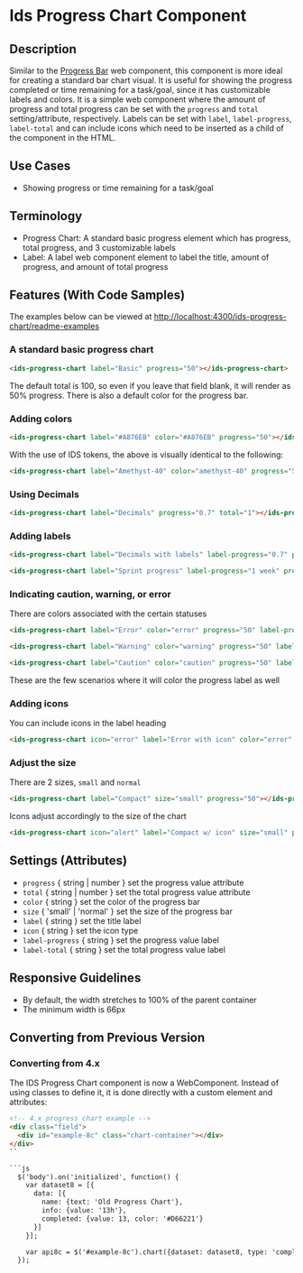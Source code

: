 # Ids Progress Chart Component

## Description

Similar to the [Progress Bar](../ids-progress-bar/README.md) web component, this component is more ideal for creating a standard bar chart visual. It is useful for showing the progress completed or time remaining for a task/goal, since it has customizable labels and colors. It is a simple web component where the amount of progress and total progress can be set with the `progress` and `total` setting/attribute, respectively. Labels can be set with `label`, `label-progress`, `label-total` and can include icons which need to be inserted as a child of the component in the HTML.

## Use Cases

- Showing progress or time remaining for a task/goal

## Terminology

- Progress Chart: A standard basic progress element which has progress, total progress, and 3 customizable labels
- Label: A label web component element to label the title, amount of progress, and amount of total progress

## Features (With Code Samples)

The examples below can be viewed at [http://localhost:4300/ids-progress-chart/readme-examples](http://localhost:4300/ids-progress-chart/readme-examples)

### A standard basic progress chart

```html
<ids-progress-chart label="Basic" progress="50"></ids-progress-chart>
```

The default total is 100, so even if you leave that field blank, it will render as 50% progress. There is also a default color for the progress bar.

### Adding colors

```html
<ids-progress-chart label="#A876EB" color="#A876EB" progress="50"></ids-progress-chart>
```

With the use of IDS tokens, the above is visually identical to the following:

```html
<ids-progress-chart label="Amethyst-40" color="amethyst-40" progress="50"></ids-progress-chart>
```

### Using Decimals

```html
<ids-progress-chart label="Decimals" progress="0.7" total="1"></ids-progress-chart>
```

### Adding labels

```html
<ids-progress-chart label="Decimals with labels" label-progress="0.7" progress="0.7" label-total="1" total="1"></ids-progress-chart>
```

```html
<ids-progress-chart label="Sprint progress" label-progress="1 week" progress="1" label-total="2 wks" total="2"></ids-progress-chart>
```

### Indicating caution, warning, or error

There are colors associated with the certain statuses

```html
<ids-progress-chart label="Error" color="error" progress="50" label-progress="50%"></ids-progress-chart>
```

```html
<ids-progress-chart label="Warning" color="warning" progress="50" label-progress="50%"></ids-progress-chart>
```

```html
<ids-progress-chart label="Caution" color="caution" progress="50" label-progress="50%"></ids-progress-chart>
```

These are the few scenarios where it will color the progress label as well

### Adding icons

You can include icons in the label heading

```html
<ids-progress-chart icon="error" label="Error with icon" color="error" progress="50"></ids-progress-chart>
```

### Adjust the size

There are 2 sizes, `small` and `normal`

```html
<ids-progress-chart label="Compact" size="small" progress="50"></ids-progress-chart>
```

Icons adjust accordingly to the size of the chart

```html
<ids-progress-chart icon="alert" label="Compact w/ icon" size="small" progress="50"></ids-progress-chart>
```

## Settings (Attributes)

- `progress` { string | number } set the progress value attribute
- `total` { string | number } set the total progress value attribute
- `color` { string } set the color of the progress bar
- `size` { 'small' | 'normal' } set the size of the progress bar
- `label` { string } set the title label
- `icon` { string } set the icon type
- `label-progress` { string } set the progress value label
- `label-total` { string } set the total progress value label

## Responsive Guidelines

- By default, the width stretches to 100% of the parent container
- The minimum width is 66px

## Converting from Previous Version

### Converting from 4.x

The IDS Progress Chart component is now a WebComponent. Instead of using classes to define it, it is done directly with a custom element and attributes:

```html
<!-- 4.x progress chart example -->
<div class="field">
  <div id="example-8c" class="chart-container"></div>
</div>
``

```js
  $('body').on('initialized', function() {
    var dataset8 = [{
      data: [{
        name: {text: 'Old Progress Chart'},
        info: {value: '13h'},
        completed: {value: 13, color: '#D66221'}
      }]
    }];

    var api8c = $('#example-8c').chart({dataset: dataset8, type: 'completion-target'}).data('chart');
  });
```

<!-- this is the same progress chart using the WebComponent -->
<ids-progress-chart label="New Progress Chart" progress="13" label-progress="13h" color="#D66221"></ids-progress-chart>
```
